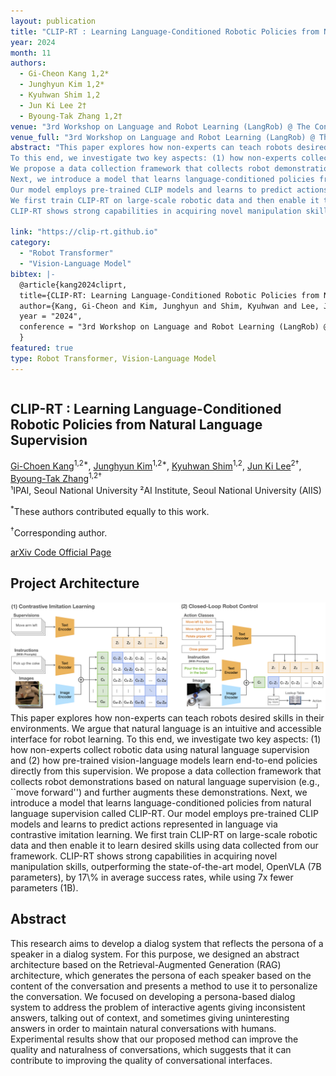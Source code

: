 ```yaml
---
layout: publication
title: "CLIP-RT : Learning Language-Conditioned Robotic Policies from Natural Language Supervision"
year: 2024
month: 11
authors:
  - Gi-Cheon Kang 1,2*
  - Junghyun Kim 1,2*
  - Kyuhwan Shim 1,2
  - Jun Ki Lee 2†
  - Byoung-Tak Zhang 1,2†
venue: "3rd Workshop on Language and Robot Learning (LangRob) @ The Conference on Robot Learning (CoRL 2024)"
venue_full: "3rd Workshop on Language and Robot Learning (LangRob) @ The Conference on Robot Learning (CoRL 2024)"
abstract: "This paper explores how non-experts can teach robots desired skills in their environments. We argue that natural language is an intuitive and accessible interface for robot learning. 
To this end, we investigate two key aspects: (1) how non-experts collect robotic data using natural language supervision and (2) how pre-trained vision-language models learn end-to-end policies directly from this supervision. 
We propose a data collection framework that collects robot demonstrations based on natural language supervision (e.g., \"move forward\") and further augments these demonstrations. 
Next, we introduce a model that learns language-conditioned policies from natural language supervision called CLIP-RT. 
Our model employs pre-trained CLIP models and learns to predict actions represented in language via contrastive imitation learning. 
We first train CLIP-RT on large-scale robotic data and then enable it to learn desired skills using data collected from our framework.
CLIP-RT shows strong capabilities in acquiring novel manipulation skills, outperforming the state-of-the-art model, OpenVLA (7B parameters), by 17% in average success rates, while using 7x fewer parameters (1B)."

link: "https://clip-rt.github.io"
category: 
  - "Robot Transformer"
  - "Vision-Language Model"
bibtex: |-
  @article{kang2024cliprt,
  title={CLIP-RT: Learning Language-Conditioned Robotic Policies from Natural Language Supervision},
  author={Kang, Gi-Cheon and Kim, Junghyun and Shim, Kyuhwan and Lee, Jun Ki and Zhang, Byoung-Tak},
  year = "2024",
  conference = "3rd Workshop on Language and Robot Learning (LangRob) @ The Conference on Robot Learning (CoRL 2024)",
  }
featured: true
type: Robot Transformer, Vision-Language Model
---
```

<meta name="description" content="CLIP-RT : Learning Language-Conditioned Robotic Policies from Natural Language Supervision">
<meta name="keywords" content="Robot Transformer, Vision-Language Model">
<meta name="viewport" content="width=device-width, initial-scale=1">
<title>CLIP-RT : Learning Language-Conditioned Robotic Policies from Natural Language Supervision</title>

<!-- Global site tag (gtag.js) - Google Analytics -->
<script async src="https://www.googletagmanager.com/gtag/js?id=G-PYVRSFMDRL"></script>
<script>
  window.dataLayer = window.dataLayer || [];
  function gtag(){dataLayer.push(arguments);}
  gtag('js', new Date());
  gtag('config', 'G-PYVRSFMDRL');
</script>

<link href="https://fonts.googleapis.com/css?family=Google+Sans|Noto+Sans|Castoro" rel="stylesheet">
<link rel="stylesheet" href="./static/css/bulma.min.css">
<link rel="stylesheet" href="https://cdn.jsdelivr.net/gh/jpswalsh/academicons@1/css/academicons.min.css">
<link rel="stylesheet" href="./static/css/index.css">
<link rel="icon" href="favicon.ico">

<script src="https://ajax.googleapis.com/ajax/libs/jquery/3.5.1/jquery.min.js"></script>
<script defer src="https://cdnjs.cloudflare.com/ajax/libs/font-awesome/5.15.3/js/all.min.js"></script>
<script src="./static/js/index.js"></script>
</head>
<body>

<section class="hero">
  <div class="hero-body">
    <div class="container is-max-desktop">
      <div class="columns is-centered">
        <div class="column has-text-centered">
          <h1 class="title is-1 publication-title">CLIP-RT : Learning Language-Conditioned Robotic Policies from Natural Language Supervision</h1>
          <div class="is-size-5 publication-authors">
            <span class="author-block">
              <a href="https://gicheonkang.com">Gi-Choen Kang</a><sup>1,2*</sup>,
            </span>
            <span class="author-block">
              <a href="https://jhkim-snu.github.io/">Junghyun Kim</a><sup>1,2*</sup>,
            </span>
            <span class="author-block">
              <a href="https://bi.snu.ac.kr/~khshim/">Kyuhwan Shim</a><sup>1,2</sup>,
            </span>
            <span class="author-block">
              <a href="https://junkilee.github.io/">Jun Ki Lee</a><sup>2†</sup>,
            </span>
            <span class="author-block">
              <a href="https://bi.snu.ac.kr/~btzhang/">Byoung-Tak Zhang</a><sup>1,2†</sup>
            </span>
          </div>
          <div class="is-size-5 publication-authors">
            <span class="author-block"><sup></sup>¹IPAI, Seoul National University</span>
            <span class="author-block"><sup></sup>²AI Institute, Seoul National University (AIIS)</span>
          </div>
          <p><sup>*</sup>These authors contributed equally to this work.</p>
          <p><sup>†</sup>Corresponding author.</p>
          <div class="column has-text-centered">
            <div class="publication-links">
              <!-- arxiv Link. -->
              <span class="link-block">
                <a href="https://arxiv.org/" class="external-link button is-normal is-rounded is-dark">
                  <span class="icon">
                    <i class="fas fa-file-pdf"></i>
                  </span>
                  <span>arXiv</span>
                </a>
              </span>
              <!-- Code Link. -->
              <span class="link-block">
                <a href="https://github.com/JHKim-snu/CLIP-RT" class="external-link button is-normal is-rounded is-dark">
                  <span class="icon">
                    <i class="fab fa-github"></i>
                  </span>
                  <span>Code</span>
                </a>
              </span>
              <!-- Project Page Link. -->
              <span class="link-block">
                <a href="https://clip-rt.github.io/" class="external-link button is-normal is-rounded is-dark">
                  <span class="icon">
                    <i class="fas fa-link"></i>
                  </span>
                  <span>Official Page</span>
                </a>
              </span>
            </div>
          </div>
        </div>
      </div>
    </div>
  </div>
</section>

<section class="section">
  <div class="container is-max-desktop">
    <!-- Project Architecture Image. -->
    <div class="columns is-centered has-text-centered">
      <div class="column is-four-fifths">
        <h2 class="title is-3">Project Architecture</h2>
        <div class="publication-video">
          <img src="https://github.com/clip-rt/clip-rt.github.io/blob/main/src/assets/model_overview.png" alt="Project Architecture">
          This paper explores how non-experts can teach robots desired skills in their environments. We argue that natural language is an intuitive and accessible interface for robot learning. 
To this end, we investigate two key aspects: (1) how non-experts collect robotic data using natural language supervision and (2) how pre-trained vision-language models learn end-to-end policies directly from this supervision. 
We propose a data collection framework that collects robot demonstrations based on natural language supervision (e.g., ``move forward'') and further augments these demonstrations. 
Next, we introduce a model that learns language-conditioned policies from natural language supervision called CLIP-RT. 
Our model employs pre-trained CLIP models and learns to predict actions represented in language via contrastive imitation learning. 
We first train CLIP-RT on large-scale robotic data and then enable it to learn desired skills using data collected from our framework.
CLIP-RT shows strong capabilities in acquiring novel manipulation skills, outperforming the state-of-the-art model, OpenVLA (7B parameters), by 17\% in average success rates, while using 7x fewer parameters (1B). 
        </div>
        <h2 class="title is-3">Abstract</h2>
        <div class="content has-text-justified">
          <p>
            This research aims to develop a dialog system that reflects the persona of a speaker in a dialog system. For this purpose, we designed an abstract architecture based on the Retrieval-Augmented Generation (RAG) architecture, which generates the persona of each speaker based on the content of the conversation and presents a method to use it to personalize the conversation. We focused on developing a persona-based dialog system to address the problem of interactive agents giving inconsistent answers, talking out of context, and sometimes giving uninteresting answers in order to maintain natural conversations with humans. Experimental results show that our proposed method can improve the quality and naturalness of conversations, which suggests that it can contribute to improving the quality of conversational interfaces.
          </p>
        </div>
      </div>
    </div>
  </div>
</section>
